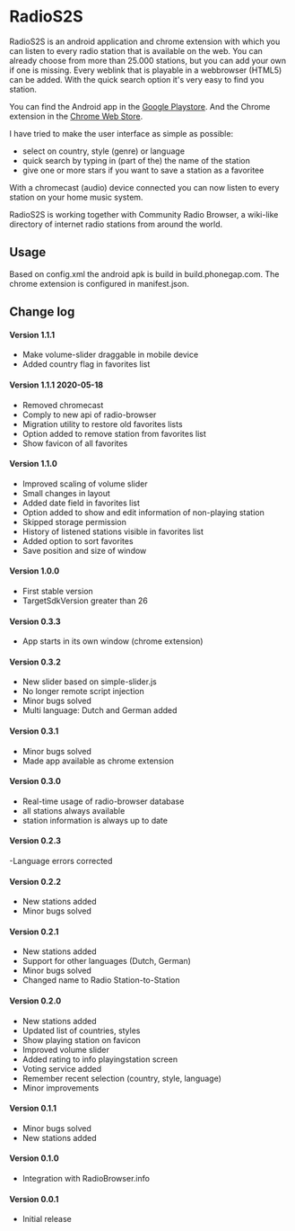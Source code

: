 # RadioS2S

RadioS2S is an android application and chrome extension with which you can listen to every radio station that is available on the web. You can already choose from more than 25.000 stations, but you can add your own if one is missing. Every weblink that is playable in a webbrowser (HTML5) can be added. With the quick search option it's very easy to find you station.

You can find the Android app in the [Google Playstore](https://play.google.com/store/apps/details?id=com.scriptel.simplyradio). And the Chrome extension in the [Chrome Web Store](https://chrome.google.com/webstore/detail/radio-station-to-station/bjgdhmgldpmbfokgehkdkddahldjjmnc).

I have tried to make the user interface as simple as possible:
* select on country, style (genre) or language
* quick search by typing in (part of the) the name of the station
* give one or more stars if you want to save a station as a favoritee

With a chromecast (audio) device connected you can now listen to every station on your home music system.

RadioS2S is working together with Community Radio Browser, a wiki-like directory of internet radio stations from around the world.

## Usage

Based on config.xml the android apk is build in build.phonegap.com. The chrome extension is configured in manifest.json.

## Change log

#### Version 1.1.1
- Make volume-slider draggable in mobile device
- Added country flag in favorites list

#### Version 1.1.1 2020-05-18
- Removed chromecast
- Comply to new api of radio-browser
- Migration utility to restore old favorites lists
- Option added to remove station from favorites list
- Show favicon of all favorites

#### Version 1.1.0
- Improved scaling of volume slider
- Small changes in layout
- Added date field in favorites list
- Option added to show and edit information of non-playing station
- Skipped storage permission
- History of listened stations visible in favorites list
- Added option to sort favorites
- Save position and size of window

#### Version 1.0.0
- First stable version
- TargetSdkVersion greater than 26

#### Version 0.3.3
- App starts in its own window (chrome extension)

#### Version 0.3.2
- New slider based on simple-slider.js
- No longer remote script injection
- Minor bugs solved
- Multi language: Dutch and German added

#### Version 0.3.1
- Minor bugs solved
- Made app available as chrome extension

#### Version 0.3.0
- Real-time usage of radio-browser database
- all stations always available
- station information is always up to date

#### Version 0.2.3
-Language errors corrected

#### Version 0.2.2
- New stations added
- Minor bugs solved

#### Version 0.2.1
- New stations added
- Support for other languages (Dutch, German)
- Minor bugs solved
- Changed name to Radio Station-to-Station

#### Version 0.2.0
- New stations added
- Updated list of countries, styles
- Show playing station on favicon
- Improved volume slider
- Added rating to info playingstation screen
- Voting service added
- Remember recent selection (country, style, language)
- Minor improvements

#### Version 0.1.1
- Minor bugs solved
- New stations added

#### Version 0.1.0
- Integration with RadioBrowser.info

#### Version 0.0.1
- Initial release

